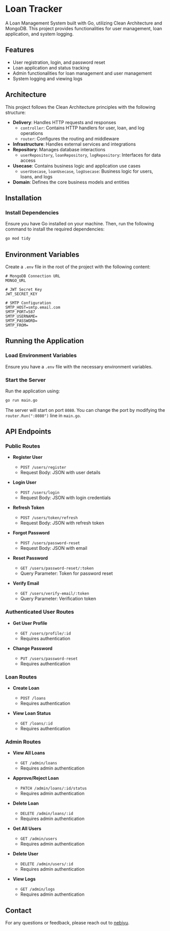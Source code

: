 # Loan Tracker

A Loan Management System built with Go, utilizing Clean Architecture and MongoDB. This project provides functionalities for user management, loan application, and system logging.

## Features

- User registration, login, and password reset
- Loan application and status tracking
- Admin functionalities for loan management and user management
- System logging and viewing logs

## Architecture

This project follows the Clean Architecture principles with the following structure:

- **Delivery**: Handles HTTP requests and responses
  - `controller`: Contains HTTP handlers for user, loan, and log operations
  - `router`: Configures the routing and middleware
- **Infrastructure**: Handles external services and integrations
- **Repository**: Manages database interactions
  - `userRepository`, `loanRepository`, `logRepository`: Interfaces for data access
- **Usecase**: Contains business logic and application use cases
  - `userUsecase`, `loanUsecase`, `logUsecase`: Business logic for users, loans, and logs
- **Domain**: Defines the core business models and entities

## Installation

### Install Dependencies

Ensure you have Go installed on your machine. Then, run the following command to install the required dependencies:

```bash
go mod tidy
```
## Environment Variables

Create a `.env` file in the root of the project with the following content:

```dotenv
# MongoDB Connection URL
MONGO_URL

# JWT Secret Key
JWT_SECRET_KEY

# SMTP Configuration
SMTP_HOST=smtp.email.com
SMTP_PORT=587
SMTP_USERNAME=
SMTP_PASSWORD=
SMTP_FROM=
``` 
## Running the Application

### Load Environment Variables

Ensure you have a `.env` file with the necessary environment variables.

### Start the Server

Run the application using:

```bash
go run main.go
```
The server will start on port `8080`. You can change the port by modifying the `router.Run(":8080")` line in `main.go`.

## API Endpoints

### Public Routes

- **Register User**
  - `POST /users/register`
  - Request Body: JSON with user details

- **Login User**
  - `POST /users/login`
  - Request Body: JSON with login credentials

- **Refresh Token**
  - `POST /users/token/refresh`
  - Request Body: JSON with refresh token

- **Forgot Password**
  - `POST /users/password-reset`
  - Request Body: JSON with email

- **Reset Password**
  - `GET /users/password-reset/:token`
  - Query Parameter: Token for password reset

- **Verify Email**
  - `GET /users/verify-email/:token`
  - Query Parameter: Verification token

### Authenticated User Routes

- **Get User Profile**
  - `GET /users/profile/:id`
  - Requires authentication

- **Change Password**
  - `PUT /users/password-reset`
  - Requires authentication

### Loan Routes

- **Create Loan**
  - `POST /loans`
  - Requires authentication

- **View Loan Status**
  - `GET /loans/:id`
  - Requires authentication

### Admin Routes

- **View All Loans**
  - `GET /admin/loans`
  - Requires admin authentication

- **Approve/Reject Loan**
  - `PATCH /admin/loans/:id/status`
  - Requires admin authentication

- **Delete Loan**
  - `DELETE /admin/loans/:id`
  - Requires admin authentication

- **Get All Users**
  - `GET /admin/users`
  - Requires admin authentication

- **Delete User**
  - `DELETE /admin/users/:id`
  - Requires admin authentication

- **View Logs**
  - `GET /admin/logs`
  - Requires admin authentication


## Contact

For any questions or feedback, please reach out to [nebiyu](mailto:nebiyumusbah378@gmail.com).

